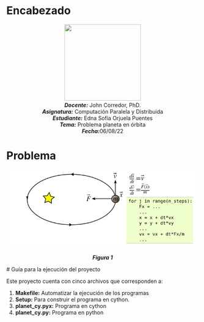 # Encabezado
<p align="center"><img src="https://res-5.cloudinary.com/crunchbase-production/image/upload/c_lpad,h_256,w_256,f_auto,q_auto:eco/v1455514364/pim02bzqvgz0hibsra41.png"width="200" height="200">
</img><br>
<i><b>Docente:</b></i> John Corredor, PhD.
<br>
<i><b>Asignatura:</b></i> Computación Paralela y Distribuida
<br>
<i><b>Estudiante:</b></i> Edna Sofía Orjuela Puentes
<br>
<i><b>Tema:</b></i> Problema planeta en órbita
<br>
<i><b>Fecha:</b></i>06/08/22
<br>
</p>

# Problema 
<p align="center"> <img src="https://github.com/edso2103/Problema-Planeta-en-Orbita/blob/main/ejercicio.png" width="800"/> </p> 

<p align="center"><i><b>Figura 1</i></b></p>
# Guía para la ejecución del proyecto

Este proyecto cuenta con cinco archivos que corresponden a:<br> 
1. **Makefile:** Automatizar la ejecución de los programas <br>
2. **Setup:** Para construir el programa en cython.<br>
3. **planet_cy.pyx:** Programa en cython
4. **planet_cy.py:** Programa en python
